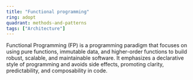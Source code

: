 ```yaml
---
title: "Functional programming"
ring: adopt
quadrant: methods-and-patterns
tags: ["Architecture"]
---
```


Functional Programming (FP) is a programming paradigm that focuses on using pure functions, immutable data, and higher-order functions to build robust, scalable, and maintainable software. It emphasizes a declarative style of programming and avoids side effects, promoting clarity, predictability, and composability in code.